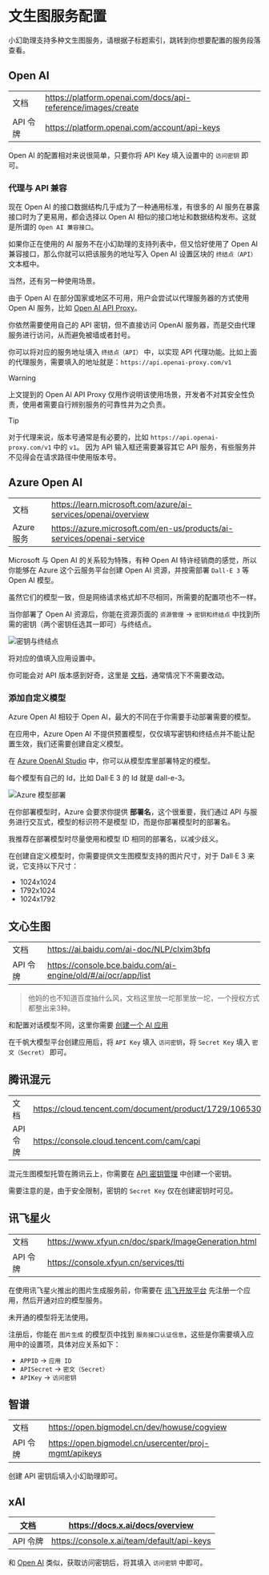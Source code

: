 # 文生图服务配置

小幻助理支持多种文生图服务，请根据子标题索引，跳转到你想要配置的服务段落查看。

## Open AI

|||
|-|-|
|文档|https://platform.openai.com/docs/api-reference/images/create|
|API 令牌|https://platform.openai.com/account/api-keys|

Open AI 的配置相对来说很简单，只要你将 API Key 填入设置中的 `访问密钥` 即可。

### 代理与 API 兼容

现在 Open AI 的接口数据结构几乎成为了一种通用标准，有很多的 AI 服务在暴露接口时为了更易用，都会选择以 Open AI 相似的接口地址和数据结构发布。这就是所谓的 `Open AI 兼容接口`。

如果你正在使用的 AI 服务不在小幻助理的支持列表中，但又恰好使用了 Open AI 兼容接口，那么你就可以把该服务的地址写入 Open AI 设置区块的 `终结点（API）` 文本框中。

当然，还有另一种使用场景。

由于 Open AI 在部分国家或地区不可用，用户会尝试以代理服务器的方式使用 Open AI 服务，比如 [Open AI API Proxy](https://www.openai-proxy.com/)。

你依然需要使用自己的 API 密钥，但不直接访问 OpenAI 服务器，而是交由代理服务进行访问，从而避免被墙或者封号。

你可以将对应的服务地址填入 `终结点（API）` 中，以实现 API 代理功能。比如上面的代理服务，需要填入的地址就是：`https://api.openai-proxy.com/v1`

> [!WARNING]
> 上文提到的 Open AI API Proxy 仅用作说明该使用场景，开发者不对其安全性负责，使用者需要自行辨别服务的可靠性并为之负责。

> [!TIP]
> 对于代理来说，版本号通常是有必要的，比如 `https://api.openai-proxy.com/v1` 中的 `v1`。
> 因为 API 输入框还需要兼容其它 API 服务，有些服务并不见得会在请求路径中使用版本号。

## Azure Open AI

|||
|-|-|
|文档|https://learn.microsoft.com/azure/ai-services/openai/overview|
|Azure 服务|https://azure.microsoft.com/en-us/products/ai-services/openai-service|

Microsoft 与 Open AI 的关系较为特殊，有种 Open AI 特许经销商的感觉，所以你能够在 Azure 这个云服务平台创建 Open AI 资源，并按需部署 `Dall·E 3` 等 Open AI 模型。

虽然它们的模型一致，但是网络请求格式却不尽相同，所需要的配置项也不一样。

当你部署了 Open AI 资源后，你能在资源页面的 `资源管理` -> `密钥和终结点` 中找到所需的密钥（两个密钥任选其一即可）与终结点。

<div style="max-width: 500px">

![密钥与终结点](./assets/zh/azure-oai-secret.png)

</div>

将对应的值填入应用设置中。

你可能会对 API 版本感到好奇，这里是 [文档](https://learn.microsoft.com/azure/ai-services/openai/reference#completions)，通常情况下不需要改动。

### 添加自定义模型

Azure Open AI 相较于 Open AI，最大的不同在于你需要手动部署需要的模型。

在应用中，Azure Open AI 不提供预置模型，仅仅填写密钥和终结点并不能让配置生效，我们还需要创建自定义模型。

在 [Azure OpenAI Studio](https://) 中，你可以从模型库里部署特定的模型。

每个模型有自己的 Id，比如 Dall·E 3 的 Id 就是 dall-e-3。

<div style="max-width: 420px">

![Azure 模型部署](./assets/zh/azure-model-deploy-image.png)

</div>

在你部署模型时，Azure 会要求你提供 **部署名**，这个很重要，我们通过 API 与服务进行交互式，模型的标识符不是模型 ID，而是你部署模型时的部署名。

我推荐在部署模型时尽量使用和模型 ID 相同的部署名，以减少歧义。

在创建自定义模型时，你需要提供文生图模型支持的图片尺寸，对于 Dall·E 3 来说，它支持以下尺寸：

- 1024x1024
- 1792x1024
- 1024x1792

## 文心生图

|||
|-|-|
|文档|https://ai.baidu.com/ai-doc/NLP/clxim3bfq|
|API 令牌|https://console.bce.baidu.com/ai-engine/old/#/ai/ocr/app/list|

> 他妈的也不知道百度抽什么风，文档这里放一坨那里放一坨，一个授权方式都整出来3种。

和配置对话模型不同，这里你需要 [创建一个 AI 应用](https://ai.baidu.com/ai-doc/REFERENCE/Ck3dwjhhu#%E4%B8%80%E3%80%81access_token%E9%89%B4%E6%9D%83%E6%9C%BA%E5%88%B6)

在千帆大模型平台创建应用后，将 `API Key` 填入 `访问密钥`，将 `Secret Key` 填入 `密文（Secret）` 即可。

## 腾讯混元

|||
|-|-|
|文档|https://cloud.tencent.com/document/product/1729/106530|
|API 令牌|https://console.cloud.tencent.com/cam/capi|

混元生图模型托管在腾讯云上，你需要在 [API 密钥管理](https://console.cloud.tencent.com/cam/capi) 中创建一个密钥。

需要注意的是，由于安全限制，密钥的 `Secret Key` 仅在创建密钥时可见。

## 讯飞星火

|||
|-|-|
|文档|https://www.xfyun.cn/doc/spark/ImageGeneration.html|
|API 令牌|https://console.xfyun.cn/services/tti|

在使用讯飞星火推出的图片生成服务前，你需要在 [讯飞开放平台](https://www.xfyun.cn/) 先注册一个应用，然后开通对应的模型服务。

未开通的模型将无法使用。

注册后，你能在 `图片生成` 的模型页中找到 `服务接口认证信息`，这些是你需要填入应用中的设置项，具体对应关系如下：

- `APPID` -> `应用 ID`
- `APISecret` -> `密文（Secret）`
- `APIKey` -> `访问密钥`

## 智谱

|||
|-|-|
|文档|https://open.bigmodel.cn/dev/howuse/cogview|
|API 令牌|https://open.bigmodel.cn/usercenter/proj-mgmt/apikeys|

创建 API 密钥后填入小幻助理即可。

## xAI

|文档|https://docs.x.ai/docs/overview|
|-|-| 
|API 令牌|https://console.x.ai/team/default/api-keys|

和 [Open AI](#open-ai) 类似，获取访问密钥后，将其填入 `访问密钥` 中即可。